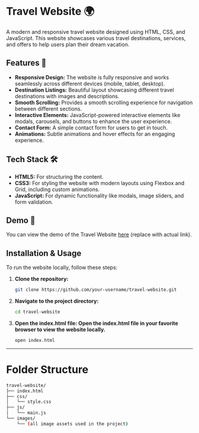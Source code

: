 # Travel Website 🌍

A modern and responsive travel website designed using HTML, CSS, and JavaScript. This website showcases various travel destinations, services, and offers to help users plan their dream vacation.

## Features 🚀

- **Responsive Design:** The website is fully responsive and works seamlessly across different devices (mobile, tablet, desktop).
- **Destination Listings:** Beautiful layout showcasing different travel destinations with images and descriptions.
- **Smooth Scrolling:** Provides a smooth scrolling experience for navigation between different sections.
- **Interactive Elements:** JavaScript-powered interactive elements like modals, carousels, and buttons to enhance the user experience.
- **Contact Form:** A simple contact form for users to get in touch.
- **Animations:** Subtle animations and hover effects for an engaging experience.

## Tech Stack 🛠

- **HTML5:** For structuring the content.
- **CSS3:** For styling the website with modern layouts using Flexbox and Grid, including custom animations.
- **JavaScript:** For dynamic functionality like modals, image sliders, and form validation.

## Demo 📸

You can view the demo of the Travel Website [here](https://your-demo-link.com) (replace with actual link).

## Installation & Usage

To run the website locally, follow these steps:

1. **Clone the repository:**
   ```bash
   git clone https://github.com/your-username/travel-website.git
   ```
2. **Navigate to the project directory:**
   ```bash
   cd travel-website
   ```
3. **Open the index.html file: Open the index.html file in your favorite browser to view the website locally.**
   ```bash
   open index.html

--------

# Folder Structure
```bash
travel-website/
├── index.html
├── css/
│   └── style.css
├── js/
│   └── main.js
└── images/
    └── (all image assets used in the project)


